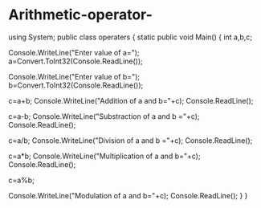 # Arithmetic-operator-
using System;
public class operaters
{
static public void Main()
{
int a,b,c;

Console.WriteLine("Enter value of a="); 
a=Convert.ToInt32(Console.ReadLine());

Console.WriteLine("Enter value of b=");
b=Convert.ToInt32(Console.ReadLine());

c=a+b;
Console.WriteLine("Addition of a and b="+c);
Console.ReadLine();

c=a-b; 
Console.WriteLine("Substraction of a and b ="+c);
Console.ReadLine(); 

c=a/b;
Console.WriteLine("Division of a and b ="+c); 
Console.ReadLine();

c=a*b;
Console.WriteLine("Multiplication of a and b="+c); 
Console.ReadLine();

c=a%b; 

Console.WriteLine("Modulation of a and b="+c); 
Console.ReadLine();
}
}
